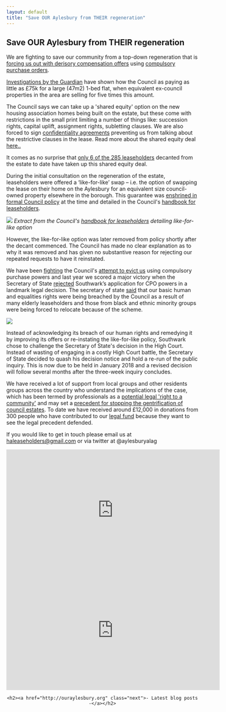 ```yaml
---
layout: default
title: "Save OUR Aylesbury from THEIR regeneration"
---
```

## Save OUR Aylesbury from THEIR regeneration
We are fighting to save our community from a top-down regeneration that is [forcing us out with derisory compensation offers](http://heygatewashome.org/img/SNWolverton.pdf) using [compulsory purchase orders](http://heygatewashome.org/img/SouthwarkNews9July2014.pdf).

[Investigations by the Guardian](https://www.theguardian.com/cities/2016/sep/20/aylesbury-estate-ruling-future-regeneration-sajid-javid) have shown how the Council as paying as little as £75k for a large (47m2) 1-bed flat, when equivalent ex-council properties in the area are selling for five times this amount.

The Council says we can take up a 'shared equity' option on the new housing association homes being built on the estate, but these come with restrictions in the small print limiting a number of things like: succession rights, capital uplift, assignment rights, subletting clauses. We are also forced to sign [confidentiality agreements](https://halag.files.wordpress.com/2015/11/confidentiality_agreement.pdf) preventing us from talking about the restrictive clauses in the lease. Read more about the shared equity deal [here..](http://ouraylesbury.org/shared-equity-small-print/)

It comes as no surprise that [only 6 of the 285 leaseholders](https://www.whatdotheyknow.com/request/aylesbury_estate_regeneration_de#incoming-1055033) decanted from the estate to date have taken up this shared equity deal.

During the initial consultation on the regeneration of the estate, leaseholders were offered a ‘like-for-like’ swap – i.e. the option of swapping the lease on their home on the Aylesbury for an equivalent size council-owned property elsewhere in the borough. This guarantee was [enshrined in formal Council policy](http://www.southwark.gov.uk/download/downloads/id/1850/executive_report) at the time and detailed in the Council's [handbook for leaseholders](https://www.whatdotheyknow.com/request/331856/response/818864/attach/3/64145%20RedR%20Homeowner.pdf).

![](https://i1.wp.com/35percent.org/img/aylesburyhandbookswap.png)
*Extract from the Council's [handbook for leaseholders](https://www.whatdotheyknow.com/request/331856/response/818864/attach/3/64145%20RedR%20Homeowner.pdf) detailing like-for-like option*

However, the like-for-like option was later removed from policy shortly after the decant commenced. The Council has made no clear explanation as to why it was removed and has given no substantive reason for rejecting our repeated requests to have it reinstated. 

We have been [fighting](http://35percent.org/2015-05-02-aylesbury-estate-compulsory-purchase-order-public-inquiry/) the Council's [attempt to evict us](http://www.bbc.co.uk/news/uk-england-london-29098960) using compulsory purchase powers and last year we scored a major victory when the Secretary of State [rejected](https://www.theguardian.com/society/2016/sep/16/government-blocks-controversial-plan-to-force-out-housing-estate-residents) Southwark’s application for CPO powers in a landmark legal decision. The secretary of state [said](http://35percent.org/img/Decision_Letter_Final.pdf) that our basic human and equalities rights were being breached by the Council as a result of many elderly leaseholders and those from black and ethnic minority groups were being forced to relocate because of the scheme.

![](/ouraylesbury/img/oscprotest2.jpg)

Instead of acknowledging its breach of our human rights and remedying it by improving its offers or re-instating the like-for-like policy, Southwark chose to challenge the Secretary of State's decision in the High Court. Instead of wasting of engaging in a costly High Court battle, the Secretary of State decided to quash his decision notice and hold a re-run of the public inquiry. This is now due to be held in January 2018 and a revised decision will follow several months after the three-week inquiry concludes. 

We have received a lot of support from local groups and other residents groups across the country who understand the implications of the case, which has been termed by professionals as a [potential legal 'right to a community'](http://hsfnotes.com/realestatedevelopment/2016/09/28/a-new-right-to-a-community-decision-by-the-secretary-of-state-not-to-confirm-the-cpo-for-aylesbury-estate/) and may set a [precedent for stopping the gentrification of council estates](https://www2.le.ac.uk/offices/press/press-releases/2016/september/aylesbury-decision-could-set-precedent-for-stopping-gentrification-of-council-estates-says-expert). To date we have received around £12,000 in donations from 300 people who have contributed to our [legal fund](https://www.gofundme.com/aylesbury-the-right-to-a-community-2uefgf2s) because they want to see the legal precedent defended. 

If you would like to get in touch please email us at haleaseholders@gmail.com or via twitter at @aylesburyalag

<iframe width="560" height="315" src="https://www.youtube.com/embed/Z1j_UP39cn0" frameborder="0" allowfullscreen></iframe>

<iframe width="560" height="315" src="https://www.youtube.com/embed/RtvghCKNJjQ" frameborder="0" allowfullscreen></iframe>


<div class="pagination" style="text-align: center;">

 
    <h2><a href="http://ouraylesbury.org" class="next">- Latest blog posts -</a></h2>
  

</div>
